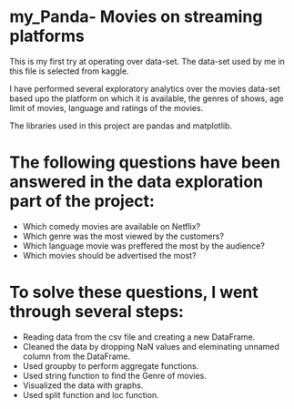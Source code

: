 # my_Panda- Movies on streaming platforms
This is my first try at operating over data-set.
The data-set used by me in this file is selected from kaggle.

I have performed several exploratory analytics over the movies data-set based upo the platform on which it is available, 
the genres of shows, age limit of movies, language and ratings of the movies. 

The libraries used in this project are  pandas and matplotlib.

# The following questions have been answered in the data exploration part of the project:
- Which comedy movies are available on Netflix?
- Which genre was the most viewed by the customers?
- Which language movie was preffered the most by the audience?
- Which movies should be advertised the most?

# To solve these questions, I went through several steps:
- Reading data from the csv file and creating a new DataFrame.
- Cleaned the data by dropping NaN values and eleminating unnamed column from the DataFrame.
- Used groupby to perform aggregate functions.
- Used string function to find the Genre of movies.
- Visualized the data with graphs.
- Used split function and loc function.
 
